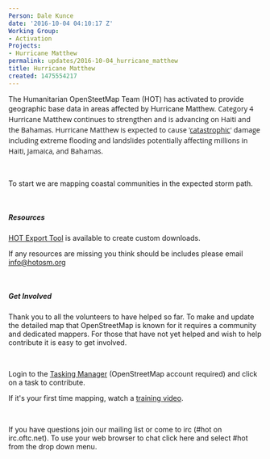 ```yaml
---
Person: Dale Kunce
date: '2016-10-04 04:10:17 Z'
Working Group:
- Activation
Projects:
- Hurricane Matthew
permalink: updates/2016-10-04_hurricane_matthew
title: Hurricane Matthew
created: 1475554217
---
```

<p>The Humanitarian OpenSteetMap Team (HOT) has activated to provide geographic base data in areas affected by Hurricane Matthew.&nbsp;<span style="font-family: 'Open Sans', Arial, sans-serif; font-size: 14px; font-style: normal; font-variant-ligatures: normal; font-variant-caps: normal; font-weight: normal; line-height: 21px;">Category 4 Hurricane Matthew continues to strengthen and is&nbsp;advancing on Haiti and the Bahamas. Hurricane Matthew is expected to cause '</span><a style="font-family: 'Open Sans', Arial, sans-serif; font-size: 14px; font-style: normal; font-variant-ligatures: normal; font-variant-caps: normal; font-weight: normal; line-height: 21px;" href="https://weather.com/storms/hurricane/news/hurricane-matthew-caribbean-haiti-jamaica-cuba-bahamas-forecast-oct2" target="_blank">catastrophic</a><span style="font-family: 'Open Sans', Arial, sans-serif; font-size: 14px; font-style: normal; font-variant-ligatures: normal; font-variant-caps: normal; font-weight: normal; line-height: 21px;">' damage including extreme flooding and landslides potentially affecting millions in Haiti, Jamaica, and Bahamas.</span></p><p>&nbsp;</p><p>To start we are mapping coastal communities in the expected storm path.</p><p>&nbsp;</p><h5>Resources</h5><p><a href="http://export.hotosm.org" target="_blank">HOT Export Tool</a> is available to create custom downloads.</p><p>If any resources are missing you think should be includes please email <a href="mailto:info@hotosm.org">info@hotosm.org</a></p><p>&nbsp;</p><h5>Get Involved</h5><p>Thank you to all the volunteers to have helped so far. To make and update the detailed map that OpenStreetMap is known for it requires a community and dedicated mappers. For those that have not yet helped and wish to help contribute it is easy to get involved.</p><p>&nbsp;</p><p>Login to the <a href="http://tasks.hotosm.org" target="_blank">Tasking Manager</a> (OpenStreetMap account required) and click on a task to contribute.</p><p>If it's your first time mapping, watch a <a href="https://www.youtube.com/playlist?list=PLb9506_-6FMHULD9iDUAh-4qpxKdVspnD" target="_blank">training video</a>.</p><p>&nbsp;</p><p>If you have questions join our mailing list or come to irc (#hot on irc.oftc.net). To use your web browser to chat click here and select #hot from the drop down menu.</p>
